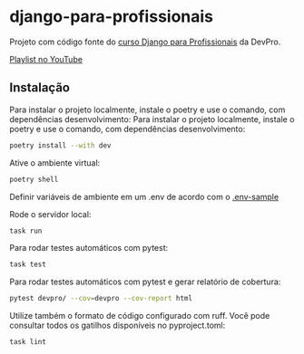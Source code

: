 # django-para-profissionais
Projeto com código fonte do [curso Django para Profissionais](https://l.dev.pro.br/django-para-profissionais.) da DevPro.

[Playlist no YouTube](https://l.dev.pro.br/playlist-django-para-profissionais)

## Instalação

Para instalar o projeto localmente, instale o poetry e use o comando, com dependências desenvolvimento: 
Para instalar o projeto localmente, instale o poetry e use o comando, com dependências desenvolvimento: 

```bash
poetry install --with dev
```

Ative o ambiente virtual:

```bash
poetry shell
```

Definir variáveis de ambiente em um .env de acordo com o [.env-sample](./config/env-sample)

Rode o servidor local:

```bash
task run
```

Para rodar testes automáticos com pytest:

```bash
task test
```

Para rodar testes automáticos com pytest e gerar relatório de cobertura:

```bash
pytest devpro/ --cov=devpro --cov-report html
```


Utilize também o formato de código configurado com ruff. Você pode consultar todos os gatilhos disponíveis no pyproject.toml:

```
task lint
```

